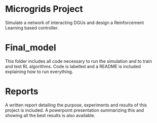 # Microgrids Project

Simulate a network of interacting DGUs and design a Reinforcement Learning based controller.

# Final_model

This folder includes all code necessary to run the simulation and to train and test RL algorithms. 
Code is labelled and a README is included explaining how to run everything.

# Reports

A written report detailing the purpose, experiments and results of this project is included.
A powerpoint presentation summarizing this and showing all the best results is also available.
